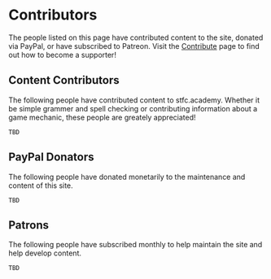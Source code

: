 # Contributors
The people listed on this page have contributed content to the site, donated via PayPal, or have subscribed to Patreon. Visit the [Contribute](/contribute) page to find out how to become a supporter!

## Content Contributors
The following people have contributed content to stfc.academy. Whether it be simple grammer and spell checking or contributing information about a game mechanic, these people are greately appreciated!

`TBD`

## PayPal Donators
The following people have donated monetarily to the maintenance and content of this site. 

`TBD`

## Patrons
The following people have subscribed monthly to help maintain the site and help develop content.

`TBD`